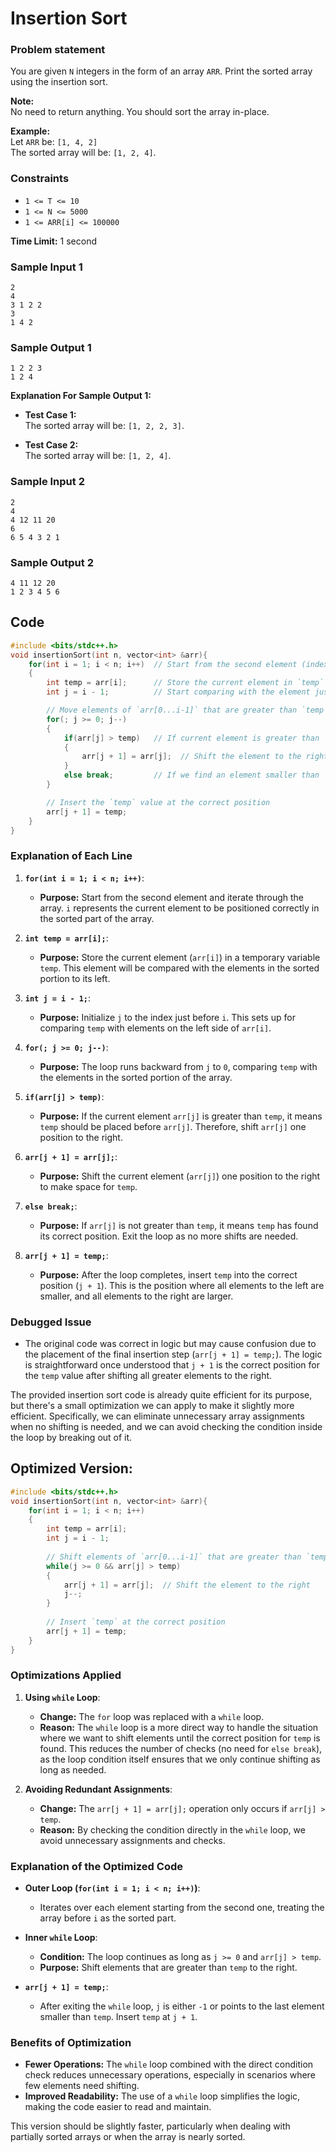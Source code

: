 # Insertion Sort

### Problem statement

You are given `N` integers in the form of an array `ARR`. Print the sorted array using the insertion sort.

**Note:**  
No need to return anything. You should sort the array in-place.

**Example:**  
Let `ARR` be: `[1, 4, 2]`  
The sorted array will be: `[1, 2, 4]`.

### Constraints

- `1 <= T <= 10`
- `1 <= N <= 5000`
- `1 <= ARR[i] <= 100000`

**Time Limit:** 1 second

### Sample Input 1

```
2
4
3 1 2 2
3
1 4 2
```

### Sample Output 1

```
1 2 2 3
1 2 4
```

**Explanation For Sample Output 1:**

- **Test Case 1:**  
  The sorted array will be: `[1, 2, 2, 3]`.

- **Test Case 2:**  
  The sorted array will be: `[1, 2, 4]`.

### Sample Input 2

```
2
4
4 12 11 20
6
6 5 4 3 2 1
```

### Sample Output 2

```
4 11 12 20
1 2 3 4 5 6
```
## Code

```cpp
#include <bits/stdc++.h> 
void insertionSort(int n, vector<int> &arr){
    for(int i = 1; i < n; i++)  // Start from the second element (index 1)
    {
        int temp = arr[i];      // Store the current element in `temp`
        int j = i - 1;          // Start comparing with the element just before `i`

        // Move elements of `arr[0...i-1]` that are greater than `temp` one position ahead
        for(; j >= 0; j--)
        {
            if(arr[j] > temp)   // If current element is greater than `temp`
            {
                arr[j + 1] = arr[j];  // Shift the element to the right
            }
            else break;         // If we find an element smaller than `temp`, stop shifting
        }

        // Insert the `temp` value at the correct position
        arr[j + 1] = temp;
    }
}
```

### Explanation of Each Line

1. **`for(int i = 1; i < n; i++)`**:
   - **Purpose:** Start from the second element and iterate through the array. `i` represents the current element to be positioned correctly in the sorted part of the array.

2. **`int temp = arr[i];`**:
   - **Purpose:** Store the current element (`arr[i]`) in a temporary variable `temp`. This element will be compared with the elements in the sorted portion to its left.

3. **`int j = i - 1;`**:
   - **Purpose:** Initialize `j` to the index just before `i`. This sets up for comparing `temp` with elements on the left side of `arr[i]`.

4. **`for(; j >= 0; j--)`**:
   - **Purpose:** The loop runs backward from `j` to `0`, comparing `temp` with the elements in the sorted portion of the array.

5. **`if(arr[j] > temp)`**:
   - **Purpose:** If the current element `arr[j]` is greater than `temp`, it means `temp` should be placed before `arr[j]`. Therefore, shift `arr[j]` one position to the right.

6. **`arr[j + 1] = arr[j];`**:
   - **Purpose:** Shift the current element (`arr[j]`) one position to the right to make space for `temp`.

7. **`else break;`**:
   - **Purpose:** If `arr[j]` is not greater than `temp`, it means `temp` has found its correct position. Exit the loop as no more shifts are needed.

8. **`arr[j + 1] = temp;`**:
   - **Purpose:** After the loop completes, insert `temp` into the correct position (`j + 1`). This is the position where all elements to the left are smaller, and all elements to the right are larger.

### Debugged Issue
- The original code was correct in logic but may cause confusion due to the placement of the final insertion step (`arr[j + 1] = temp;`). The logic is straightforward once understood that `j + 1` is the correct position for the `temp` value after shifting all greater elements to the right.

The provided insertion sort code is already quite efficient for its purpose, but there's a small optimization we can apply to make it slightly more efficient. Specifically, we can eliminate unnecessary array assignments when no shifting is needed, and we can avoid checking the condition inside the loop by breaking out of it.

## Optimized Version:

```cpp
#include <bits/stdc++.h> 
void insertionSort(int n, vector<int> &arr){
    for(int i = 1; i < n; i++) 
    {
        int temp = arr[i];
        int j = i - 1;
        
        // Shift elements of `arr[0...i-1]` that are greater than `temp` to one position ahead
        while(j >= 0 && arr[j] > temp) 
        {
            arr[j + 1] = arr[j];  // Shift the element to the right
            j--;
        }
        
        // Insert `temp` at the correct position
        arr[j + 1] = temp;
    }
}
```

### Optimizations Applied

1. **Using `while` Loop**:
   - **Change:** The `for` loop was replaced with a `while` loop.
   - **Reason:** The `while` loop is a more direct way to handle the situation where we want to shift elements until the correct position for `temp` is found. This reduces the number of checks (no need for `else break`), as the loop condition itself ensures that we only continue shifting as long as needed.

2. **Avoiding Redundant Assignments**:
   - **Change:** The `arr[j + 1] = arr[j];` operation only occurs if `arr[j] > temp`.
   - **Reason:** By checking the condition directly in the `while` loop, we avoid unnecessary assignments and checks.

### Explanation of the Optimized Code

- **Outer Loop (`for(int i = 1; i < n; i++)`)**:
  - Iterates over each element starting from the second one, treating the array before `i` as the sorted part.

- **Inner `while` Loop**:
  - **Condition:** The loop continues as long as `j >= 0` and `arr[j] > temp`.
  - **Purpose:** Shift elements that are greater than `temp` to the right.

- **`arr[j + 1] = temp;`**:
  - After exiting the `while` loop, `j` is either `-1` or points to the last element smaller than `temp`. Insert `temp` at `j + 1`.

### Benefits of Optimization

- **Fewer Operations:** The `while` loop combined with the direct condition check reduces unnecessary operations, especially in scenarios where few elements need shifting.
- **Improved Readability:** The use of a `while` loop simplifies the logic, making the code easier to read and maintain.

This version should be slightly faster, particularly when dealing with partially sorted arrays or when the array is nearly sorted.
